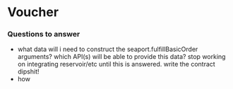 # Voucher

### Questions to answer

- what data will i need to construct the seaport.fulfillBasicOrder arguments? which API(s) will be able to provide this data? stop working on integrating reservoir/etc until this is answered. write the contract dipshit!
- how
